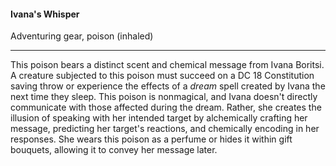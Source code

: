 #### Ivana's Whisper

Adventuring gear, poison (inhaled)

---

This poison bears a distinct scent and chemical message from Ivana Boritsi. A creature subjected to this poison must succeed on a DC 18 Constitution saving throw or experience the effects of a *dream* spell created by Ivana the next time they sleep. This poison is nonmagical, and Ivana doesn't directly communicate with those affected during the dream. Rather, she creates the illusion of speaking with her intended target by alchemically crafting her message, predicting her target's reactions, and chemically encoding in her responses. She wears this poison as a perfume or hides it within gift bouquets, allowing it to convey her message later.